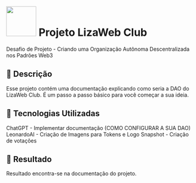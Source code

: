 # <img src="https://avatars1.githubusercontent.com/u/26231823?s=280&v=4" width="80" height="80"> Projeto LizaWeb Club
Desafio de Projeto - Criando uma Organização Autônoma Descentralizada nos Padrões Web3


## 📒 Descrição

Esse projeto contém uma documentação explicando como seria a DAO do LizaWeb Club. É um passo a passo básico para você começar a sua ideia.

## 🤖 Tecnologias Utilizadas
ChatGPT - Implementar documentação (COMO CONFIGURAR A SUA DAO)
LeonardoAI - Criação de Imagens para Tokens e Logo
Snapshot - Criação de votações 

## 🧐 Resultado

Resultado encontra-se na documentação do projeto.
